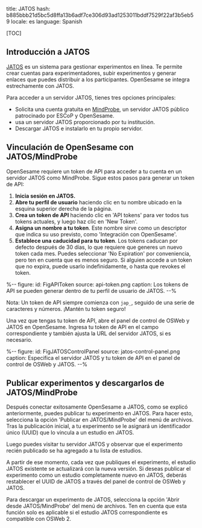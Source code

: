 title: JATOS
hash: b885bbb21d5bc5d8ffa13b6adf7ce306d93ad1253011bddf7529f22af3b5eb59
locale: es
language: Spanish

[TOC]

## Introducción a JATOS

[JATOS](https://www.jatos.org/) es un sistema para gestionar experimentos en línea. Te permite crear cuentas para experimentadores, subir experimentos y generar enlaces que puedes distribuir a los participantes. OpenSesame se integra estrechamente con JATOS.

Para acceder a un servidor JATOS, tienes tres opciones principales:

- Solicita una cuenta gratuita en [MindProbe](https://mindprobe.eu/), un servidor JATOS público patrocinado por ESCoP y OpenSesame.
- usa un servidor JATOS proporcionado por tu institución.
- Descargar JATOS e instalarlo en tu propio servidor.

## Vinculación de OpenSesame con JATOS/MindProbe

OpenSesame requiere un token de API para acceder a tu cuenta en un servidor JATOS como MindProbe. Sigue estos pasos para generar un token de API:

1. **Inicia sesión en JATOS.**
2. **Abre tu perfil de usuario** haciendo clic en tu nombre ubicado en la esquina superior derecha de la página.
3. **Crea un token de API** haciendo clic en 'API tokens' para ver todos tus tokens actuales, y luego haz clic en 'New Token'.
4. **Asigna un nombre a tu token**. Este nombre sirve como un descriptor que indica su uso previsto, como 'Integración con OpenSesame'.
5. **Establece una caducidad para tu token**. Los tokens caducan por defecto después de 30 días, lo que requiere que generes un nuevo token cada mes. Puedes seleccionar 'No Expiration' por conveniencia, pero ten en cuenta que es menos seguro. Si alguien accede a un token que no expira, puede usarlo indefinidamente, o hasta que revokes el token.

%--
figure:
 id: FigAPIToken
 source: api-token.png
 caption: Los tokens de API se pueden generar dentro de tu perfil de usuario de JATOS.
--%

Nota: Un token de API siempre comienza con `jap_`, seguido de una serie de caracteres y números. ¡Mantén tu token seguro!

Una vez que tengas tu token de API, abre el panel de control de OSWeb y JATOS en OpenSesame. Ingresa tu token de API en el campo correspondiente y también ajusta la URL del servidor JATOS, si es necesario.

%--
figure:
 id: FigJATOSControlPanel
 source: jatos-control-panel.png
 caption: Especifica el servidor JATOS y tu token de API en el panel de control de OSWeb y JATOS.
--%

## Publicar experimentos y descargarlos de JATOS/MindProbe

Después conectar exitosamente OpenSesame a JATOS, como se explicó anteriormente, puedes publicar tu experimento en JATOS. Para hacer esto, selecciona la opción 'Publicar en JATOS/MindProbe' del menú de archivos. Tras la publicación inicial, a tu experimento se le asignará un identificador único (UUID) que lo vincula a un estudio en JATOS.

Luego puedes visitar tu servidor JATOS y observar que el experimento recién publicado se ha agregado a tu lista de estudios.

A partir de ese momento, cada vez que publiques el experimento, el estudio JATOS existente se actualizará con la nueva versión. Si deseas publicar el experimento como un estudio completamente nuevo en JATOS, deberás restablecer el UUID de JATOS a través del panel de control de OSWeb y JATOS.

Para descargar un experimento de JATOS, selecciona la opción 'Abrir desde JATOS/MindProbe' del menú de archivos. Ten en cuenta que esta función solo es aplicable si el estudio JATOS correspondiente es compatible con OSWeb 2.